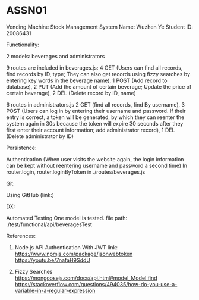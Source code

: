 # ASSN01
Vending Machine Stock Management System
Name: Wuzhen Ye
Student ID: 20086431


Functionality:

2 models: beverages and administrators

9 routes are included in beverages.js:
4 GET (Users can find all records, find records by ID, type; They can also get records using fizzy searches by entering key words in the beverage name),
1 POST (Add record to database),
2 PUT (Add the amount of certain beverage; Update the price of certain beverage),
2 DEL (Delete record by ID, name)

6 routes in administrators.js
2 GET (find all records, find By username),
3 POST (Users can log in by entering their username and password. If their entry is correct, a token will be generated, by which they can reenter the system again in 30s because the token will expire 30 seconds after they first enter their account information; add administrator record),
1 DEL (Delete administrator by ID)


Persistence:

Authentication (When user visits the website again, the login information can be kept without reentering username and password a second time)
In router.login, router.loginByToken in ./routes/beverages.js

Git:

Using GitHub (link:)


DX:

Automated Testing
One model is tested.
file path: ./test/functional/api/beveragesTest


References:

1. Node.js API Authentication With JWT
link:
https://www.npmjs.com/package/jsonwebtoken
https://youtu.be/7nafaH9SddU

2. Fizzy Searches
https://mongoosejs.com/docs/api.html#model_Model.find
https://stackoverflow.com/questions/494035/how-do-you-use-a-variable-in-a-regular-expression


